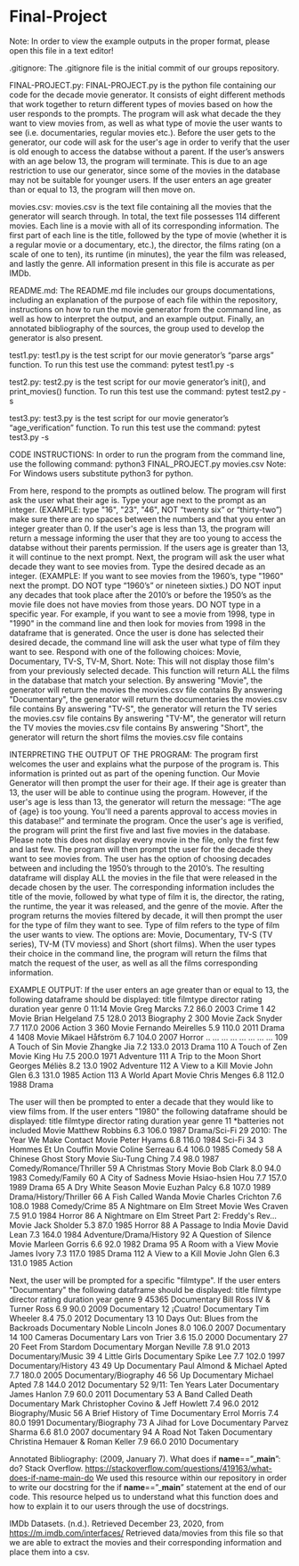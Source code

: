 # Final-Project

Note: In order to view the example outputs in the proper format, please open this file in a text editor!

.gitignore:
The .gitignore file is the initial commit of our groups repository.
 
 
FINAL-PROJECT.py:
FINAL-PROJECT.py is the python file containing our code for the decade movie generator. It consists of eight different methods that work together to return different types of movies based on how the user responds to the prompts. The program will ask what decade the they want to view movies from, as well as what type of movie the user wants to see (i.e. documentaries, regular movies etc.). Before the user gets to the generator, our code will ask for the user's age in order to verify that the user is old enough to access the databse without a parent. If the user’s answers with an age below 13, the program will terminate. This is due to an age restriction to use our generator, since some of the movies in the database may not be suitable for younger users. If the user enters an age greater than or equal to 13, the program will then move on.
 
movies.csv:
movies.csv is the text file containing all the movies that the generator will search through. In total, the text file possesses 114 different movies. Each line is a movie with all of its corresponding information. The first part of each line is the title, followed by the type of movie (whether it is a regular movie or a documentary, etc.), the director, the films rating (on a scale of one to ten), its runtime (in minutes), the year the film was released, and lastly the genre. All information present in this file is accurate as per IMDb.
 
 
README.md:
The README.md file includes our groups documentations, including an explanation of the purpose of each file within the repository, instructions on how to run the movie generator from the command line, as well as how to interpret the output, and an example output. Finally, an annotated bibliography of the sources, the group used to develop the generator is also present.
 
test1.py:
test1.py is the test script for our movie generator’s “parse args” function.
To run this test use the command: pytest test1.py -s
 
test2.py:
test2.py is the test script for our movie generator’s init(), and print_movies() function.
To run this test use the command: pytest test2.py -s
 
test3.py:
test3.py is the test script for our movie generator’s “age_verification” function.
To run this test use the command: pytest test3.py -s
 
 
CODE INSTRUCTIONS:
In order to run the program from the command line, use the following command:
python3 FINAL_PROJECT.py movies.csv
Note: For Windows users substitute python3 for python.

From here, respond to the prompts as outlined below.
The program will first ask the user what their age is. Type your age next to the prompt as an integer. (EXAMPLE: type "16", "23", "46", NOT “twenty six” or “thirty-two”) make sure there are no spaces between the numbers and that you enter an integer greater than 0.
If the user's age is less than 13, the program will return a message informing the user that they are too young to access the databse without their
parents permission.
If the users age is greater than 13, it will continue to the next prompt.
Next, the program will ask the user what decade they want to see movies from. Type the desired decade as an integer. (EXAMPLE: If you want to see movies from the 1960’s, type "1960" next the prompt. DO NOT type “1960’s” or nineteen sixties.)
DO NOT input any decades that took place after the 2010’s or before the 1950’s as the movie file does not have movies from those years.
DO NOT type in a specific year. For example, if you want to see a movie from 1998, type in "1990" in the command line and then look for movies from 1998 in the dataframe that is generated.
Once the user is done has selected their desired decade, the command line will ask the user what type of film they want to see. Respond with one of the following choices: Movie, Documentary, TV-S, TV-M, Short.
Note: This will not display those film's from your previously selected decade. This function will return ALL the films in the database that match your selection.
By answering "Movie", the generator will return the movies the movies.csv file contains
By answering "Documentary", the generator will return the documentaries the movies.csv file contains
By answering "TV-S", the generator will return the TV series the movies.csv file contains
By answering "TV-M", the generator will return the TV movies the movies.csv file contains
By answering "Short", the generator will return the short films the movies.csv file contains
 
 
INTERPRETING THE OUTPUT OF THE PROGRAM:
The program first welcomes the user and explains what the purpose of the program is. This information is printed out as part of the opening function.
Our Movie Generator will then prompt the user for their age. If their age is greater than 13, the user will be able to continue using the program. However, if the user's age is less than 13, the generator will return the message: “The age of {age} is too young. You'll need a parents approval to access movies in this database!” and terminate the program.
Once the user's age is verified, the program will print the first five and last five movies in the database. Please note this does not display every movie in the file, only the first few and last few.
The program will then prompt the user for the decade they want to see movies from. The user has the option of choosing decades between and including the 1950’s through to the 2010’s. The resulting dataframe will display ALL the movies in the file that were released in the decade chosen by the user. The corresponding information includes the title of the movie, followed by what type of film it is, the director, the rating, the runtime, the year it was released, and the genre of the movie.
After the program returns the movies filtered by decade, it will then prompt the user for the type of film they want to see. Type of film refers to the type of film the user wants to view. The options are: Movie, Documentary, TV-S (TV series), TV-M (TV moviess) and Short (short films). When the user types their choice in the command line, the program will return the films that match the request of the user, as well as all the films corresponding information.
 
EXAMPLE OUTPUT:
If the user enters an age greater than or equal to 13, the following dataframe should be displayed:
                 title filmtype            director  rating  duration  year       genre
0                 11:14    Movie         Greg Marcks     7.2      86.0  2003       Crime
1                    42    Movie     Brian Helgeland     7.5     128.0  2013  Biography
2                   300    Movie         Zack Snyder     7.7     117.0  2006     Action
3                   360    Movie  Fernando Meirelles     5.9     110.0  2011      Drama
4                  1408    Movie     Mikael Håfström     6.7     104.0  2007     Horror
..                  ...      ...                 ...     ...       ...   ...         ...
109      A Touch of Sin    Movie         Zhangke Jia     7.2     133.0  2013       Drama
110      A Touch of Zen    Movie             King Hu     7.5     200.0  1971   Adventure
111  A Trip to the Moon    Short      Georges Méliès     8.2      13.0  1902   Adventure
112    A View to a Kill    Movie           John Glen     6.3     131.0  1985      Action
113       A World Apart    Movie        Chris Menges     6.8     112.0  1988       Drama
 
The user will then be prompted to enter a decade that they would like to view films from. If the user enters "1980" the following dataframe should be displayed:
                                                title filmtype          director  rating  duration  year                     genre
11                             *batteries not included    Movie   Matthew Robbins     6.3     106.0  1987             Drama/Sci-Fi
29                      2010: The Year We Make Contact    Movie       Peter Hyams     6.8     116.0  1984                    Sci-Fi
34                              3 Hommes Et Un Couffin    Movie    Coline Serreau     6.4     106.0  1985                    Comedy
58                               A Chinese Ghost Story    Movie    Siu-Tung Ching     7.4      98.0  1987  Comedy/Romance/Thriller
59                                   A Christmas Story    Movie         Bob Clark     8.0      94.0  1983             Comedy/Family
60                                   A City of Sadness    Movie   Hsiao-hsien Hou     7.7     157.0  1989                     Drama
65                                  A Dry White Season    Movie      Euzhan Palcy     6.8     107.0  1989    Drama/History/Thriller
66                                 A Fish Called Wanda    Movie  Charles Crichton     7.6     108.0  1988              Comedy/Crime
85                           A Nightmare on Elm Street    Movie        Wes Craven     7.5      91.0  1984                    Horror
86   A Nightmare on Elm Street Part 2: Freddy's Rev...    Movie      Jack Sholder     5.3      87.0  1985                    Horror
88                                  A Passage to India    Movie        David Lean     7.3     164.0  1984   Adventure/Drama/History
92                              A Question of Silence     Movie    Marleen Gorris     6.6      92.0  1982                     Drama
95                                  A Room with a View    Movie       James Ivory     7.3     117.0  1985                     Drama
112                                   A View to a Kill    Movie         John Glen     6.3     131.0  1985                    Action
 
Next, the user will be prompted for a specific "filmtype". If the user enters "Documentary" the following dataframe should be displayed:
                                  title     filmtype                                director  rating  duration  year                   genre
9                                   45365  Documentary              Bill Ross IV & Turner Ross     6.9      90.0  2009            Documentary
12                               ¡Cuatro!  Documentary                             Tim Wheeler     8.4      75.0  2012             Documentary
13  10 Days Out: Blues from the Backroads  Documentary                     Noble Lincoln Jones     8.0     106.0  2007             Documentary
14                            100 Cameras  Documentary                          Lars von Trier     3.6      15.0  2000            Documentary
27                   20 Feet From Stardom  Documentary                          Morgan Neville     7.8      91.0  2013       Documentary/Music
39                         4 Little Girls  Documentary                               Spike Lee     7.7     102.0  1997     Documentary/History
43                                  49 Up  Documentary             Paul Almond & Michael Apted     7.7     180.0  2005  Documentary/Biography
46                                  56 Up  Documentary                           Michael Apted     7.8     144.0  2012             Documentary
52                  9/11: Ten Years Later  Documentary                            James Hanlon     7.9      60.0  2011             Documentary
53                    A Band Called Death  Documentary  Mark Christopher Covino & Jeff Howlett     7.4      96.0  2012         Biography/Music
56                A Brief History of Time  Documentary                            Errol Morris     7.4      80.0  1991   Documentary/Biography
73                       A Jihad for Love  Documentary                           Parvez Sharma     6.6      81.0  2007             documentary
94                       A Road Not Taken  Documentary        Christina Hemauer & Roman Keller     7.9      66.0  2010             Documentary
 
 
 
Annotated Bibliography:
(2009, January 7). What does if __name__==”___main__”: do? Stack Overflow. https://stackoverflow.com/questions/419163/what-does-if-name-main-do
We used this resource within our repository in order to write our docstring for the if __name__==”___main__” statement at the end of our code. This resource helped us to understand what this function does and how to explain it to our users through the use of docstrings.

IMDb Datasets. (n.d.). Retrieved December 23, 2020, from https://m.imdb.com/interfaces/
Retrieved data/movies from this file so that we are able to extract the movies and their corresponding information and place them into a csv. 

